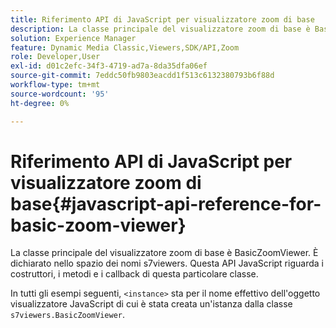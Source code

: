 ```yaml
---
title: Riferimento API di JavaScript per visualizzatore zoom di base
description: La classe principale del visualizzatore zoom di base è BasicZoomViewer. È dichiarato nello spazio dei nomi s7viewers. Questa API JavaScript riguarda i costruttori, i metodi e i callback di questa particolare classe.
solution: Experience Manager
feature: Dynamic Media Classic,Viewers,SDK/API,Zoom
role: Developer,User
exl-id: d01c2efc-34f3-4719-ad7a-8da35dfa06ef
source-git-commit: 7eddc50fb9803eacdd1f513c6132380793b6f88d
workflow-type: tm+mt
source-wordcount: '95'
ht-degree: 0%

---
```


# Riferimento API di JavaScript per visualizzatore zoom di base{#javascript-api-reference-for-basic-zoom-viewer}

La classe principale del visualizzatore zoom di base è BasicZoomViewer. È dichiarato nello spazio dei nomi s7viewers. Questa API JavaScript riguarda i costruttori, i metodi e i callback di questa particolare classe.

In tutti gli esempi seguenti, `<instance>` sta per il nome effettivo dell&#39;oggetto visualizzatore JavaScript di cui è stata creata un&#39;istanza dalla classe `s7viewers.BasicZoomViewer`.
